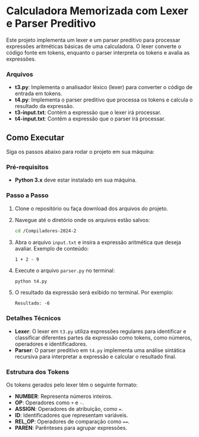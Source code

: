 # Calculadora Memorizada com Lexer e Parser Preditivo

Este projeto implementa um lexer e um parser preditivo para processar expressões aritméticas básicas de uma calculadora. O lexer converte o código fonte em tokens, enquanto o parser interpreta os tokens e avalia as expressões. 

### Arquivos

- **t3.py**: Implementa o analisador léxico (lexer) para converter o código de entrada em tokens.
- **t4.py**: Implementa o parser preditivo que processa os tokens e calcula o resultado da expressão.
- **t3-input.txt**: Contém a expressão que o lexer irá processar.
- **t4-input.txt**: Contém a expressão que o parser irá processar.

## Como Executar

Siga os passos abaixo para rodar o projeto em sua máquina:

### Pré-requisitos

- **Python 3.x** deve estar instalado em sua máquina.
  
### Passo a Passo

1. Clone o repositório ou faça download dos arquivos do projeto.
2. Navegue até o diretório onde os arquivos estão salvos:

    ```bash
    cd /Compiladores-2024-2
    ```

3. Abra o arquivo `input.txt` e insira a expressão aritmética que deseja avaliar. Exemplo de conteúdo:

    ```
    1 + 2 - 9
    ```

4. Execute o arquivo `parser.py` no terminal:

    ```bash
    python t4.py
    ```

5. O resultado da expressão será exibido no terminal. Por exemplo:

    ```
    Resultado: -6
    ```

### Detalhes Técnicos

- **Lexer**: O lexer em `t3.py` utiliza expressões regulares para identificar e classificar diferentes partes da expressão como tokens, como números, operadores e identificadores.
- **Parser**: O parser preditivo em `t4.py` implementa uma análise sintática recursiva para interpretar a expressão e calcular o resultado final.

### Estrutura dos Tokens

Os tokens gerados pelo lexer têm o seguinte formato:

- **NUMBER**: Representa números inteiros.
- **OP**: Operadores como `+` e `-`.
- **ASSIGN**: Operadores de atribuição, como `=`.
- **ID**: Identificadores que representam variáveis.
- **REL_OP**: Operadores de comparação como `==`.
- **PAREN**: Parênteses para agrupar expressões.
